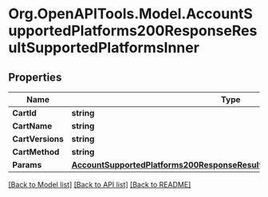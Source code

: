 # Org.OpenAPITools.Model.AccountSupportedPlatforms200ResponseResultSupportedPlatformsInner

## Properties

Name | Type | Description | Notes
------------ | ------------- | ------------- | -------------
**CartId** | **string** |  | [optional] 
**CartName** | **string** |  | [optional] 
**CartVersions** | **string** |  | [optional] 
**CartMethod** | **string** |  | [optional] 
**Params** | [**AccountSupportedPlatforms200ResponseResultSupportedPlatformsInnerParams**](AccountSupportedPlatforms200ResponseResultSupportedPlatformsInnerParams.md) |  | [optional] 

[[Back to Model list]](../README.md#documentation-for-models) [[Back to API list]](../README.md#documentation-for-api-endpoints) [[Back to README]](../README.md)

